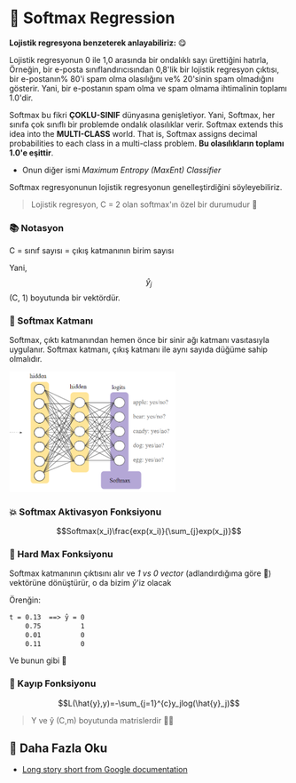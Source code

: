 # 🎨 Softmax Regression
**Lojistik regresyona benzeterek anlayabiliriz:** 😋

Lojistik regresyonun 0 ile 1,0 arasında bir ondalıklı sayı ürettiğini hatırla, Örneğin, bir e-posta sınıflandırıcısından 0,8'lik bir lojistik regresyon çıktısı, bir e-postanın% 80'i spam olma olasılığını ve% 20'sinin spam olmadığını gösterir. Yani, bir e-postanın spam olma ve spam olmama ihtimalinin toplamı 1.0'dir.

Softmax bu fikri **ÇOKLU-SINIF** dünyasına genişletiyor. Yani, Softmax, her sınıfa çok sınıflı bir problemde ondalık olasılıklar verir.
Softmax extends this idea into the **MULTI-CLASS** world. That is, Softmax assigns decimal probabilities to each class in a multi-class problem. **Bu olasılıkların toplamı 1.0'e eşittir**.

* Onun diğer ismi _Maximum Entropy (MaxEnt) Classifier_

Softmax regresyonunun lojistik regresyonun genelleştirdiğini söyleyebiliriz.
> Lojistik regresyon, C = 2 olan softmax'ın özel bir durumudur 🤔

### 📚 Notasyon
C = sınıf sayısı = çıkış katmanının birim sayısı

Yani,  $$\hat{y}_j$$   (C, 1) boyutunda bir vektördür.

### 🎨 Softmax Katmanı
Softmax, çıktı katmanından hemen önce bir sinir ağı katmanı vasıtasıyla uygulanır. Softmax katmanı, çıkış katmanı ile aynı sayıda düğüme sahip olmalıdır.

<img src="../res/SoftmaxLayer.png" width="300"  />

### 💥 Softmax Aktivasyon Fonksiyonu

$$Softmax(x_i)\frac{exp(x_i)}{\sum_{j}exp(x_j)}$$

### 🔨 Hard Max Fonksiyonu 
Softmax katmanının çıktısını alır ve  _1 vs 0 vector_ (adlandırdığıma göre 🤭) vektörüne dönüştürür, o da bizim  _ŷ_'iz olacak

Örenğin:
```
t = 0.13  ==> ̂y = 0
    0.75          1
    0.01          0
    0.11          0
```
Ve bunun gibi 🐾

### 🔎 Kayıp Fonksiyonu

$$L(\hat{y},y)=-\sum_{j=1}^{c}y_jlog(\hat{y}_j)$$

> Y ve  ŷ (C,m) boyutunda matrislerdir 👩‍🔧

## 🧐 Daha Fazla Oku
* [Long story short from Google documentation](https://developers.google.com/machine-learning/crash-course/multi-class-neural-networks/softmax)